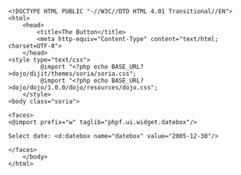     <!DOCTYPE HTML PUBLIC "-//W3C//DTD HTML 4.01 Transitional//EN">
    <html>
        <head>
            <title>The Button</title>
            <meta http-equiv="Content-Type" content="text/html; charset=UTF-8">
        </head>
    <style type="text/css">
             @import "<?php echo BASE_URL?>dojo/dijit/themes/soria/soria.css";
             @import "<?php echo BASE_URL?>dojo/dojo/1.0.0/dojo/resources/dojo.css";
        </style>
    <body class="soria">
    
    <faces>
    <@import prefix="w" taglib="phpf.ui.widget.datebox"/>
    
    Select date: <d:datebox name="datebox" value="2005-12-30"/>
    
    </faces>
        </body>
    </html>
